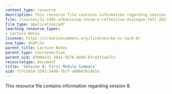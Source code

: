 ```yaml
---
content_type: resource
description: This resource file contains information regarding session 8.
file: /courses/11-s945-urbanizing-china-a-reflective-dialogue-fall-2013/fc7c5d59559154d87bcfa08667b14e5a_MIT11_S945F13_Session8.pdf
file_type: application/pdf
learning_resource_types:
- Lecture Notes
license: https://creativecommons.org/licenses/by-nc-sa/4.0/
ocw_type: OCWFile
parent_title: Lecture Notes
parent_type: CourseSection
parent_uid: 8399e131-3641-5b76-deb8-6fce5f1ad713
resourcetype: Document
title: 'Session 8: First Module Summary'
uid: fc7c5d59-5591-54d8-7bcf-a08667b14e5a
---
```

This resource file contains information regarding session 8.